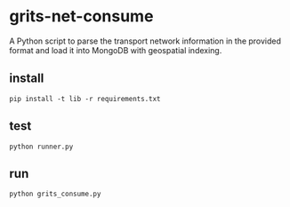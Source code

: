 # grits-net-consume
A Python script to parse the transport network information in the provided format and load it into
MongoDB with geospatial indexing.

## install
  ``` pip install -t lib -r requirements.txt ```
  
## test
  ``` python runner.py ```

## run
  ``` python grits_consume.py ```
